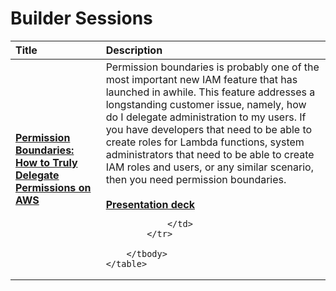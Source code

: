 # Builder Sessions

<div class="md-typeset__table">
    <table>
        <thead>
            <tr>
                <th align="left" ><strong>Title</strong></th>
                <th align="left"><strong>Description</strong></th>
            </tr>
        </thead>
        <tbody>
            <tr>
                <td align="left"><a class="table" href="./permission-boundary/build/"><strong>Permission Boundaries: How to Truly Delegate Permissions on AWS</strong></a></td>
                <td align="left">Permission boundaries is probably one of the most important new IAM feature that has launched in awhile. This feature addresses a longstanding customer issue, namely, how do I delegate administration to my users. If you have developers that need to be able to create roles for Lambda functions, system administrators that need to be able to create IAM roles and users, or any similar scenario, then you need permission boundaries.
                <br>
                <br>
                <a href="./permission-boundary/presentation.pdf" target="_blank"><strong>Presentation deck</strong></a>
                
                </td>
            </tr>
            
        </tbody>
    </table>
</div>